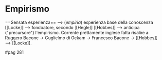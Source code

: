 # Empirismo
==Sensata esperienza== ==> (*empiria*) esperienza base della conoscenza
[[Locke]] --> fondoatore, secondo [[Hegle]]
[[Hobbes]] --> anticipa ("precursore") l'empirismo.
Corrente prettamente inglese fatta risalire a Ruggero Bacone -> Guglielmo di Ockam -> Francesco Bacone -> [[Hobbes]] --> [[Locke]].

#pag 281

